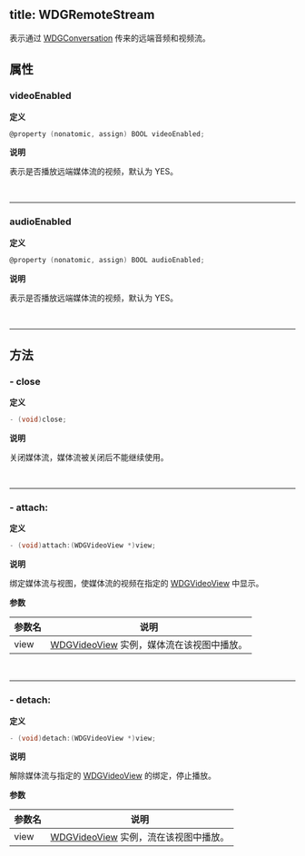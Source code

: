title: WDGRemoteStream
---

表示通过 [WDGConversation](/Conversation/iOS/api/WDGConversation.html) 传来的远端音频和视频流。

## 属性

### videoEnabled

**定义**

```objectivec
@property (nonatomic, assign) BOOL videoEnabled;
```

**说明**

表示是否播放远端媒体流的视频，默认为 YES。

</br>

---

### audioEnabled

**定义**

```objectivec
@property (nonatomic, assign) BOOL audioEnabled;
```

**说明**

表示是否播放远端媒体流的视频，默认为 YES。

</br>

---

## 方法

### - close

**定义**

```objectivec
- (void)close;
```

**说明**

关闭媒体流，媒体流被关闭后不能继续使用。

</br>

---

### - attach:

**定义**

```objectivec
- (void)attach:(WDGVideoView *)view;
```

**说明**

绑定媒体流与视图，使媒体流的视频在指定的 [WDGVideoView](/Conversation/iOS/api/WDGVideoView.html) 中显示。

**参数**

 参数名 | 说明 
---|---
view | [WDGVideoView](/Conversation/iOS/api/WDGVideoView.html) 实例，媒体流在该视图中播放。

</br>

---

### - detach:

**定义**

```objectivec
- (void)detach:(WDGVideoView *)view;
```

**说明**

解除媒体流与指定的 [WDGVideoView](/Conversation/iOS/api/WDGVideoView.html) 的绑定，停止播放。

**参数**

 参数名 | 说明 
---|---
view | [WDGVideoView](/Conversation/iOS/api/WDGVideoView.html) 实例，流在该视图中播放。
